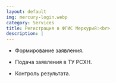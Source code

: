 ```yaml
---
layout: default
img: mercury-login.webp
category: Services
title: Регистрация в ФГИС Меркурий:<br>
description: |
---
```

- Формирование заявления.

- Подача заявления в ТУ РСХН.

- Контроль результата.
